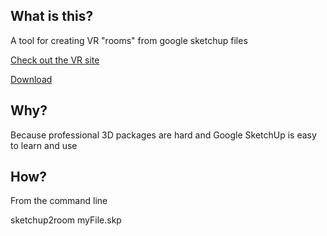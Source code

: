 What is this?
-------------

A tool for creating VR "rooms" from google sketchup files

[Check out the VR site](http://static.croxford.me/SketchUpTutorial/)

[Download](https://github.com/lisa-lionheart/sketchup2room/archive/master.zip)

Why?
----

Because professional 3D packages are hard and Google SketchUp is easy to learn and use 


How?
----

From the command line

sketchup2room myFile.skp 

